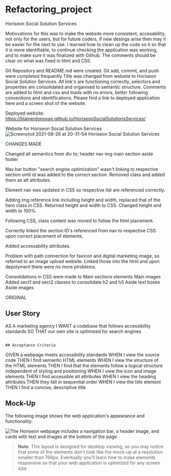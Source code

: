 # Refactoring_project

Horiseon Social Solution Services

Motiovations for this was to make the website more consistent, accesability, not only for the users, but for future coders, if new desings arise then may it be easier for the next to use. I learned how to clean up the code so it so that it is more identifiable, to continue checking the application was working, and to make sure it was finalized with Github. The comments should be clear on what was fixed in html and CSS.

Git Repository and README.md were created. Git add, commit, and push were completed frequently.Title was changed from website to Horiseon Social Solution Services. All link's are functioning correctly, selectors and properties are consolidated and organised to semantic structure. Comments are added to html and css and loads with no errors, better following conventions and identifications. Please find a link to deployed application here and a screen shot of the website. 

Deployed website:
https://blainerdonovan.github.io/HoriseonSocialSolutionsServices/

Website for Horiseon Social Solution Services
![Screenshot 2021-08-26 at 20-31-54 Horiseon Social Solution Services](https://user-images.githubusercontent.com/87785690/131065679-1a0a41c1-48ee-48e9-8e7d-1a950999d00d.png)


CHANGES MADE

Changed all semantics from div to;
header
nav
img
main
section
aside
footer

Nav bar button "search engine optimization" wasn't linking to respective section until id was added to the correct section.
    Removed class and added them as alt attributes.

Element nav was updated in CSS so respective list are referenced correctly.

Adding img reference link including height and width, replaced that of the hero class in CSS.
    Returned height and width to CSS.
    Changed height and width to 100%.

Following CSS, class content was moved to follow the html placement.

Correctly linked the section ID's referenced from nav to respective CSS upon correct placement of elements.

Added accessability attributes.

Problem with path connection for favicon and digital marketing image, so referred to an image upload website. Linked those into the html and upon depolyment there were no more plroblems. 

Consolidations in CSS were made to 
Main sections elements
Main images
Added sect1 and sect2 classes to consolidate h2 and h3
Aside text boxes
Aside images

ORIGINAL

## User Story

AS A marketing agency
I WANT a codebase that follows accessibility standards
SO THAT our own site is optimized for search engines
```

## Acceptance Criteria

```
GIVEN a webpage meets accessibility standards
WHEN I view the source code
THEN I find semantic HTML elements
WHEN I view the structure of the HTML elements
THEN I find that the elements follow a logical structure independent of styling and positioning
WHEN I view the icon and image elements
THEN I find accessible alt attributes
WHEN I view the heading attributes
THEN they fall in sequential order
WHEN I view the title element
THEN I find a concise, descriptive title

## Mock-Up

The following image shows the web application's appearance and functionality:

![The Horiseon webpage includes a navigation bar, a header image, and cards with text and images at the bottom of the page.](./Assets/01-html-css-git-homework-demo.png)

> **Note**: This layout is designed for desktop viewing, so you may notice that some of the elements don't look like the mock-up at a resolution smaller than 768px. Eventually you'll learn how to make elements responsive so that your web application is optimized for any screen size.